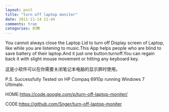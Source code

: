 ```yaml
---
layout: post
title: "turn off laptop moniter"
date: 2011-11-14 11:44
comments: true
categories: 折腾
---
```


You cannot always close the Laptop Lid to turn off Display screen of Laptop, like while you are listening to music.This App helps people who are blind to save battery of their laptop.And it just one button:turnoff.You can regain back it with slight mouse movement or hitting any keyboard key.

这是小软件可以在你需要关闭笔记本电脑的显示屏时使用。  
<!-- more -->
P.S. Successfully Tested on HP Compaq 6910p running Windows 7 Ultimate.

HOME:<https://code.google.com/p/turn-off-laptop-moniter/>

CODE:<https://github.com/Snger/turn-off-laptop-moniter>
